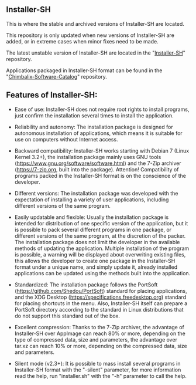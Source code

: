 ## Installer-SH

This is where the stable and archived versions of Installer-SH are located.

This repository is only updated when new versions of Installer-SH are added, or in extreme cases when minor fixes need to be made.

The latest unstable version of Installer-SH are located in the "[Installer-SH](https://github.com/Shedou/Installer-SH)" repository.

Applications packaged in Installer-SH format can be found in the "[Chimbalix-Software-Catalog](https://github.com/Shedou/Chimbalix-Software-Catalog)" repository.

## Features of Installer-SH:

* Ease of use: Installer-SH does not require root rights to install programs, just confirm the installation several times to install the application.

* Reliability and autonomy: The installation package is designed for autonomous installation of applications, which means it is suitable for use on computers without Internet access.

* Backward compatibility: Installer-SH works starting with Debian 7 (Linux Kernel 3.2+), the installation package mainly uses GNU tools (https://www.gnu.org/software/software.html) and the 7-Zip archiver (https://7-zip.org, built into the package). Attention! Compatibility of programs packed in the Installer-SH format is on the conscience of the developer.

* Different versions: The installation package was developed with the expectation of installing a variety of user applications, including different versions of the same program.

* Easily updatable and flexible: Usually the installation package is intended for distribution of one specific version of the application, but it is possible to pack several different programs in one package, or different versions of the same program, at the discretion of the packer. The installation package does not limit the developer in the available methods of updating the application. Multiple installation of the program is possible, a warning will be displayed about overwriting existing files, this allows the developer to create one package in the Installer-SH format under a unique name, and simply update it, already installed applications can be updated using the methods built into the application.

* Standardized: The installation package follows the PortSoft (https://github.com/Shedou/PortSoft) standard for placing applications, and the XDG Desktop (https://specifications.freedesktop.org) standard for placing shortcuts in the menu. Also, Installer-SH itself can prepare a PortSoft directory according to the standard in Linux distributions that do not support this standard out of the box.

* Excellent compression: Thanks to the 7-Zip archiver, the advantage of Installer-SH over AppImage can reach 80% or more, depending on the type of compressed data, size and parameters, the advantage over tar.xz can reach 10% or more, depending on the compressed data, size and parameters.

* Silent mode (v2.3+): It is possible to mass install several programs in Installer-SH format with the "-silent" parameter, for more information read the help, run "installer.sh" with the "-h" parameter to call the help.

